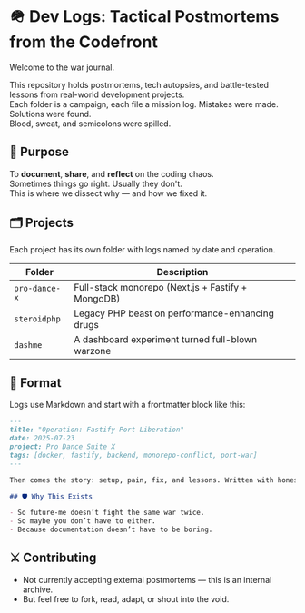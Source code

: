 # 🪖 Dev Logs: Tactical Postmortems from the Codefront

Welcome to the war journal.

This repository holds postmortems, tech autopsies, and battle-tested lessons from real-world development projects.  
Each folder is a campaign, each file a mission log. Mistakes were made. Solutions were found.  
Blood, sweat, and semicolons were spilled.

## 🎯 Purpose

To **document**, **share**, and **reflect** on the coding chaos.  
Sometimes things go right. Usually they don't.  
This is where we dissect why — and how we fixed it.

## 🗂️ Projects

Each project has its own folder with logs named by date and operation.

| Folder        | Description                                       |
| ------------- | ------------------------------------------------- |
| `pro-dance-x` | Full-stack monorepo (Next.js + Fastify + MongoDB) |
| `steroidphp`  | Legacy PHP beast on performance-enhancing drugs   |
| `dashme`      | A dashboard experiment turned full-blown warzone  |

## 📜 Format

Logs use Markdown and start with a frontmatter block like this:

```md
---
title: "Operation: Fastify Port Liberation"
date: 2025-07-23
project: Pro Dance Suite X
tags: [docker, fastify, backend, monorepo-conflict, port-war]
---

Then comes the story: setup, pain, fix, and lessons. Written with honesty and a dash of sarcasm.

## 🛡️ Why This Exists

- So future-me doesn’t fight the same war twice.
- So maybe you don’t have to either.
- Because documentation doesn’t have to be boring.
```

## ⚔️ Contributing

- Not currently accepting external postmortems — this is an internal archive.
- But feel free to fork, read, adapt, or shout into the void.
